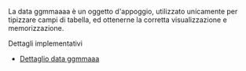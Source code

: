 La data ggmmaaaa è un oggetto d'appoggio, utilizzato unicamente per tipizzare campi di tabella, ed ottenerne la  corretta visualizzazione e memorizzazione.

Dettagli implementativi
- [Dettaglio data ggmmaaa](Sorgenti/MB/DOC_OGG/OG_A8_D)
